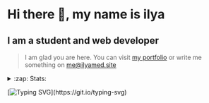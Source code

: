 # Hi there 👋, my name is ilya
## I am a student and web developer
<!-- ![I am a student and web developer](https://i.pinimg.com/originals/b9/ba/44/b9ba446cca2bb06ff1a8d49fd46581ed.jpg) -->

>I am glad you are here. You can visit [my portfolio](https://ilyamed.site/) or write me something on me@ilyamed.site 

<!-- - 🔭 I’m currently working on some pet projects
- 🤔 I’m looking for help with design...
- 🥅 2022 Goals: Find a job
- 💬 Ask me about my favourite movies 
 -->
 
<details>
  <summary>:zap: Stats:</summary>
<p><!-- https://github.com/anmol098/waka-readme-stats -->
  
![Profile Views](https://komarev.com/ghpvc/?username=Terro216&color=blueviolet)

<!--START_SECTION:waka-->
![Code Time](http://img.shields.io/badge/Code%20Time-348%20hrs%2013%20mins-blue)

**🐱 My GitHub Data** 

> 🏆 400 Contributions in the Year 2022
 > 
> 📦 128.4 kB Used in GitHub's Storage 
 > 
> 💼 Opted to Hire
 > 
> 📜 14 Public Repositories 
 > 
> 🔑 2 Private Repositories  
 > 
**I'm a Night 🦉** 

```text
🌞 Morning    49 commits     ██░░░░░░░░░░░░░░░░░░░░░░░   10.14% 
🌆 Daytime    89 commits     ████░░░░░░░░░░░░░░░░░░░░░   18.43% 
🌃 Evening    198 commits    ██████████░░░░░░░░░░░░░░░   40.99% 
🌙 Night      147 commits    ███████░░░░░░░░░░░░░░░░░░   30.43%

```


📊 **This Week I Spent My Time On** 

```text
⌚︎ Time Zone: Europe/Moscow

💬 Programming Languages: 
JavaScript               30 hrs 58 mins      █████████████████████░░░░   84.16% 
SCSS                     5 hrs 17 mins       ███░░░░░░░░░░░░░░░░░░░░░░   14.39% 
JSON                     15 mins             ░░░░░░░░░░░░░░░░░░░░░░░░░   0.71% 
Docker                   9 mins              ░░░░░░░░░░░░░░░░░░░░░░░░░   0.43% 
CSS                      3 mins              ░░░░░░░░░░░░░░░░░░░░░░░░░   0.16%

🔥 Editors: 
VS Code                  36 hrs 48 mins      █████████████████████████   100.0%

🐱‍💻 Projects: 
MoscowCityHack-Front     35 hrs 30 mins      ████████████████████████░   96.49% 
ITLab-Projects-Front     1 hr 15 mins        ░░░░░░░░░░░░░░░░░░░░░░░░░   3.4% 
MoscowCityHack-Back      2 mins              ░░░░░░░░░░░░░░░░░░░░░░░░░   0.11%

```


 Last Updated on 16/06/2022 18:52:31 UTC
<!--END_SECTION:waka-->
  
![GitHub stats](https://github-readme-stats.vercel.app/api?username=Terro216&show_icons=true&theme=darcula)  
</p>
</details>

[![Typing SVG](https://readme-typing-svg.herokuapp.com?color=%23204829&duration=7000&lines=Wake+up%2C+Neo...)](https://git.io/typing-svg)
